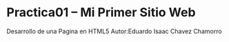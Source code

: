 # Practica01 – Mi Primer Sitio Web
 Desarrollo de una Pagina en HTML5
 Autor:Eduardo Isaac Chavez Chamorro

